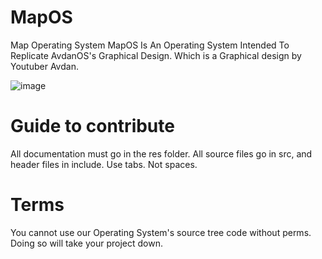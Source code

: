 # MapOS
Map Operating System MapOS Is An Operating System Intended To Replicate AvdanOS's Graphical Design. Which is a Graphical design by Youtuber Avdan.

![image](https://github.com/KapPetrov/MapOS/assets/148530033/f272b693-3c8c-40c3-95c0-9ffdf365bdeb)




# Guide to contribute
All documentation must go in the res folder.
All source files go in src, and header files in include.
Use tabs. Not spaces.

# Terms
You cannot use our Operating System's source tree code without perms. Doing so will take your project down.
